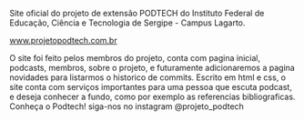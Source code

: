 Site oficial do projeto de extensão PODTECH do Instituto Federal de Educação, Ciência e Tecnologia de Sergipe - Campus Lagarto.

www.projetopodtech.com.br

O site foi feito pelos membros do projeto, conta com pagina inicial, podcasts, membros, sobre o projeto, e futuramente adicionaremos a pagina novidades para listarmos o historico de commits.
Escrito em html e css, o site conta com serviços importantes para uma pessoa que escuta podcast, e deseja conhecer a fundo, como por exemplo as referencias bibliograficas.
Conheça o Podtech!
siga-nos no instagram @projeto_podtech
